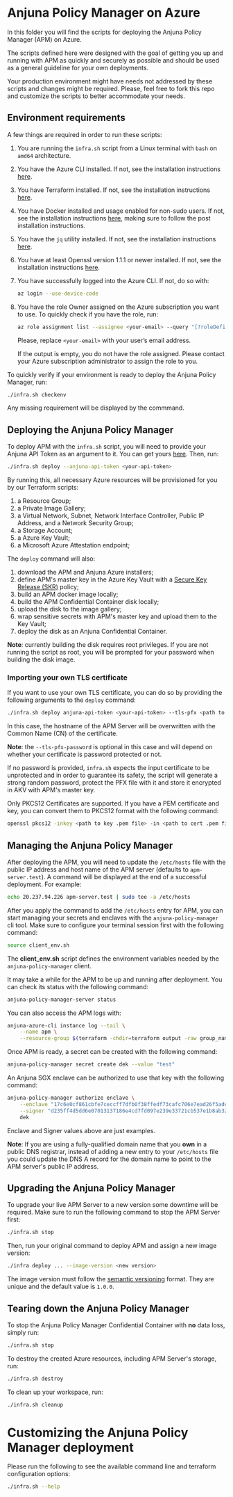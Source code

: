 # Anjuna Policy Manager on Azure

In this folder you will find the scripts for deploying the Anjuna Policy Manager (APM) on Azure. 

The scripts defined here were designed with the goal of getting you up and running with APM as quickly and securely as possible and should be used as a general guideline for your own deployments.

Your production environment might have needs not addressed by these scripts and changes might be required. Please, feel free to fork this repo and customize the scripts to better accommodate your needs.

## Environment requirements

A few things are required in order to run these scripts:

1. You are running the `infra.sh` script from a Linux terminal with `bash` on `amd64` architecture.

1. You have the Azure CLI installed. If not, see the installation instructions [here](https://docs.microsoft.com/en-us/cli/azure/install-azure-cli).

1. You have Terraform installed. If not, see the installation instructions [here](https://learn.hashicorp.com/tutorials/terraform/install-cli).

1. You have Docker installed and usage enabled for non-sudo users. If not, see the installation instructions [here](https://docs.docker.com/engine/install/ubuntu/), making sure to follow the post installation instructions.

1. You have the `jq` utility installed. If not, see the installation instructions [here](https://stedolan.github.io/jq/download/).

1. You have at least Openssl version 1.1.1 or newer installed. If not, see the installation instructions [here](https://www.openssl.org/source/). 

1. You have successfully logged into the Azure CLI. If not, do so with:

    ```bash
    az login --use-device-code
    ```

1. You have the role Owner assigned on the Azure subscription you want to use. To quickly check if you have the role, run:

    ```bash
    az role assignment list --assignee <your-email> --query "[?roleDefinitionName=='Owner']"
    ```
    Please, replace `<your-email>` with your user’s email address.

    If the output is empty, you do not have the role assigned. Please contact your Azure subscription administrator to assign the role to you.

To quickly verify if your environment is ready to deploy the Anjuna Policy Manager, run:

```bash
./infra.sh checkenv
```

Any missing requirement will be displayed by the commmand.

## Deploying the Anjuna Policy Manager

To deploy APM with the `infra.sh` script, you will need to provide your Anjuna API Token as an argument to it. You can get yours [here](https://downloads.anjuna.io). Then, run:

```bash
./infra.sh deploy --anjuna-api-token <your-api-token>
```

By running this, all necessary Azure resources will be provisioned for you by our Terraform scripts:

1. a Resource Group;
1. a Private Image Gallery;
1. a Virtual Network, Subnet, Network Interface Controller, Public IP Address, and a Network Security Group;
1. a Storage Account; 
1. a Azure Key Vault;
1. a Microsoft Azure Attestation endpoint;

The `deploy` command will also:

1. download the APM and Anjuna Azure installers;
1. define APM's master key in the Azure Key Vault with a [Secure Key Release (SKR)](image/README.md) policy;
1. build an APM docker image locally;
1. build the APM Confidential Container disk locally;
1. upload the disk to the image gallery;
1. wrap sensitive secrets with APM's master key and upload them to the Key Vault;
1. deploy the disk as an Anjuna Confidential Container.

**Note**: currently building the disk requires root privileges. If you are not running the script as root, you will be prompted for your password when building the disk image.

### Importing your own TLS certificate

If you want to use your own TLS certificate, you can do so by providing the following arguments to the `deploy` command:

```bash
./infra.sh deploy anjuna-api-token <your-api-token> --tls-pfx <path to your pfx cert> --tls-pfx-password <certificate password>
```

In this case, the hostname of the APM Server will be overwritten with the Common Name (CN) of the certificate.

**Note**: the `--tls-pfx-password` is optional in this case and will depend on whether your certificate is password protected or not.

If no password is provided, `infra.sh` expects the input certificate to be unprotected and in order to guarantee its safety, the script will generate a strong random password, protect the PFX file with it and store it encrypted in AKV with APM's master key.

Only PKCS12 Certificates are supported. If you have a PEM certificate and key, you can convert them to PKCS12 format with the following command:

```bash
openssl pkcs12 -inkey <path to key .pem file> -in <path to cert .pem file> -export -out cert.pfx -password pass:<certificate password>
```

## Managing the Anjuna Policy Manager

After deploying the APM, you will need to update the `/etc/hosts` file with the public IP address and host name of the APM server (defaults to `apm-server.test`). A command will be displayed at the end of a successful deployment. For example:

```bash
echo 20.237.94.226 apm-server.test | sudo tee -a /etc/hosts
```

After you apply the command to add the `/etc/hosts` entry for APM, you can start managing your secrets and enclaves with the `anjuna-policy-manager` cli tool. Make sure to configure your terminal session first with the following command:

```bash
source client_env.sh
```

The **client_env.sh** script defines the environment variables needed by the `anjuna-policy-manager` client.

It may take a while for the APM to be up and running after deployment. You can check its status with the following command:

```bash
anjuna-policy-manager-server status
```

You can also access the APM logs with:

```bash
anjuna-azure-cli instance log --tail \
    --name apm \
    --resource-group $(terraform -chdir=terraform output -raw group_name)
```

Once APM is ready, a secret can be created with the following command:

```bash
anjuna-policy-manager secret create dek --value "test"
```

An Anjuna SGX enclave can be authorized to use that key with the following command:

```bash
anjuna-policy-manager authorize enclave \
    --enclave "17c6e0cf861cbfe7ceccff7dfb0f38ffedf73cafc706e7ead26f5adecf1d79f4" \
    --signer "d235ff4d5dd6e07013137186e4cd7fd097e239e33721cb537e1b8ab324cf88e0" \
    dek
```

Enclave and Signer values above are just examples.

**Note**: If you are using a fully-qualified domain name that you **own** in a public DNS registrar, instead of adding a new entry to your `/etc/hosts` file you could update the DNS A record for the domain name to point to the APM server's public IP address.

## Upgrading the Anjuna Policy Manager

To upgrade your live APM Server to a new version some downtime will be required. Make sure to run the following command to stop the APM Server first:

```bash
./infra.sh stop
```

Then, run your original command to deploy APM and assign a new image version:

```bash
./infra deploy ... --image-version <new version>
```

The image version must follow the [semantic versioning](https://semver.org/) format. They are unique and the default value is `1.0.0`.

## Tearing down the Anjuna Policy Manager

To stop the Anjuna Policy Manager Confidential Container with **no** data loss, simply run:

```bash
./infra.sh stop
```

To destroy the created Azure resources, including APM Server's storage, run:

```bash
./infra.sh destroy
```

To clean up your workspace, run:

```bash
./infra.sh cleanup
```

# Customizing the Anjuna Policy Manager deployment

Please run the following to see the available command line and terraform configuration options:

```bash
./infra.sh --help
```
